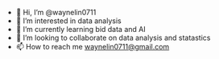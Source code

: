 - 👋 Hi, I’m @waynelin0711
- 👀 I’m interested in data analysis
- 🌱 I’m currently learning bid data and AI
- 💞️ I’m looking to collaborate on data analysis and statastics
- 📫 How to reach me waynelin0711@gmail.com

<!---
waynelin0711/waynelin0711 is a ✨ special ✨ repository because its `README.md` (this file) appears on your GitHub profile.
You can click the Preview link to take a look at your changes.
--->
